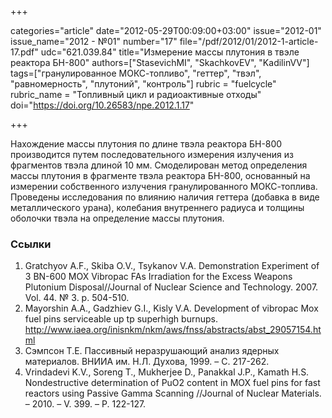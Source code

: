 +++

categories="article"
date="2012-05-29T00:09:00+03:00"
issue="2012-01"
issue_name="2012 - №01"
number="17"
file="/pdf/2012/01/2012-1-article-17.pdf"
udc="621.039.84"
title="Измерение массы плутония в твэле реактора БН-800"
authors=["StasevichMI", "SkachkovEV", "KadilinVV"]
tags=["гранулированное МОКС-топливо", "геттер", "твэл", "равномерность", "плутоний", "контроль"]
rubric = "fuelcycle"
rubric_name = "Топливный цикл и радиоактивные отходы"
doi="https://doi.org/10.26583/npe.2012.1.17"

+++

Нахождение массы плутония по длине твэла реактора БН-800 производится путем последовательного измерения излучения из фрагментов твэла длиной 10 мм. Смоделирован метод определения массы плутония в фрагменте твэла реактора БН-800, основанный на измерении собственного излучения гранулированного МОКС-топлива. Проведены исследования по влиянию наличия геттера (добавка в виде металлического урана), колебания внутреннего радиуса и толщины оболочки твэла на определение массы плутония.

### Ссылки

1. Gratchyov A.F., Skiba O.V., Tsykanov V.A. Demonstration Experiment of 3 BN-600 MOX Vibropac FAs Irradiation for the Excess Weapons Plutonium Disposal//Journal of Nuclear Science and Technology. 2007. Vol. 44. № 3. p. 504-510.
2. Mayorshin A.A., Gadzhiev G.I., Kisly V.A. Development of vibropac Mox fuel pins serviceable up tp superhigh burnups. http://www.iaea.org/inisnkm/nkm/aws/fnss/abstracts/abst_29057154.html
3. Сэмпсон Т.Е. Пассивный неразрушающий анализ ядерных материалов. ВНИИА им. Н.Л. Духова, 1999. – C. 217-262.
4. Vrindadevi K.V., Soreng T., Mukherjee D., Panakkal J.P., Kamath H.S. Nondestructive determination of PuO2 content in MOX fuel pins for fast reactors using Passive Gamma Scanning //Journal of Nuclear Materials. – 2010. – V. 399. – P. 122-127.